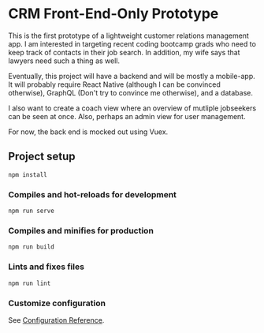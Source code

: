 # CRM Front-End-Only Prototype

This is the first prototype of a lightweight customer relations management app. I am interested in targeting recent coding bootcamp grads who need to keep track of contacts in their job search. In addition, my wife says that lawyers need such a thing as well.

Eventually, this project will have a backend and will be mostly a mobile-app. It will probably require React Native (although I can be convinced otherwise), GraphQL (Don't try to convince me otherwise), and a database.

I also want to create a coach view where an overview of mutliple jobseekers can be seen at once. Also, perhaps an admin view for user management.

For now, the back end is mocked out using Vuex.

## Project setup

```
npm install
```

### Compiles and hot-reloads for development

```
npm run serve
```

### Compiles and minifies for production

```
npm run build
```

### Lints and fixes files

```
npm run lint
```

### Customize configuration

See [Configuration Reference](https://cli.vuejs.org/config/).
